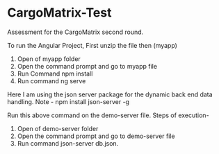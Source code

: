 # CargoMatrix-Test
Assessment for the CargoMatrix second round.

To run the Angular Project, First unzip the file then (myapp)
1. Open of myapp folder
2. Open the command prompt and go to myapp file
3. Run Command npm install
4. Run command ng serve



Here I am using the json server package for the dynamic back end data handling.
Note - npm install json-server -g 

Run this above command on the demo-server file.
Steps of execution- 
1. Open of demo-server folder
2. Open the command prompt and go to demo-server file
3. Run command json-server db.json.
